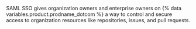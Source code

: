 SAML SSO gives organization owners and enterprise owners on {% data variables.product.prodname_dotcom %} a way to control and secure access to organization resources like repositories, issues, and pull requests.
